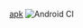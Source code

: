 [apk](https://github.com/mobiskif/rev65/raw/master/app/release/app-release.apk)
![Android CI](https://github.com/mobiskif/rev65/workflows/Android%20CI/badge.svg)
